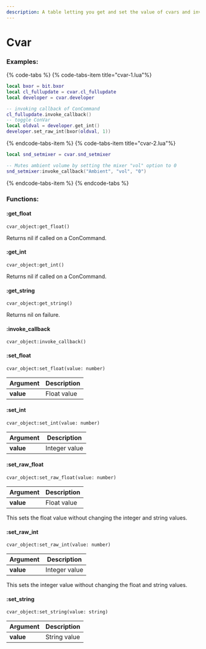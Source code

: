 ```yaml
---
description: A table letting you get and set the value of cvars and invoke their callbacks. Uses Object-oriented format
---
```


# Cvar

### Examples:

{% code-tabs %}
{% code-tabs-item  title="cvar-1.lua"%}
```lua
local bxor = bit.bxor
local cl_fullupdate = cvar.cl_fullupdate
local developer = cvar.developer

-- invoking callback of ConCommand
cl_fullupdate.invoke_callback()
-- toggle ConVar
local oldval = developer.get_int()
developer.set_raw_int(bxor(oldval, 1))
```

{% endcode-tabs-item %}
{% code-tabs-item  title="cvar-2.lua"%}
```lua
local snd_setmixer = cvar.snd_setmixer

-- Mutes ambient volume by setting the mixer "vol" option to 0
snd_setmixer:invoke_callback("Ambient", "vol", "0")
```

{% endcode-tabs-item %}
{% endcode-tabs %}

### Functions:
#### :get_float

`cvar_object:get_float()`

Returns nil if called on a ConCommand.


#### :get_int

`cvar_object:get_int()`

Returns nil if called on a ConCommand.


#### :get_string

`cvar_object:get_string()`

Returns nil on failure.


#### :invoke_callback

`cvar_object:invoke_callback()`


#### :set_float

`cvar_object:set_float(value: number)`

Argument | Description
-------- | -----------
  **value** | Float value


#### :set_int

`cvar_object:set_int(value: number)`

Argument | Description
-------- | -----------
  **value** | Integer value


#### :set_raw_float

`cvar_object:set_raw_float(value: number)`

Argument | Description
-------- | -----------
  **value** | Float value

This sets the float value without changing the integer and string values.


#### :set_raw_int

`cvar_object:set_raw_int(value: number)`

Argument | Description
-------- | -----------
  **value** | Integer value

This sets the integer value without changing the float and string values.


#### :set_string

`cvar_object:set_string(value: string)`

Argument | Description
-------- | -----------
  **value** | String value

